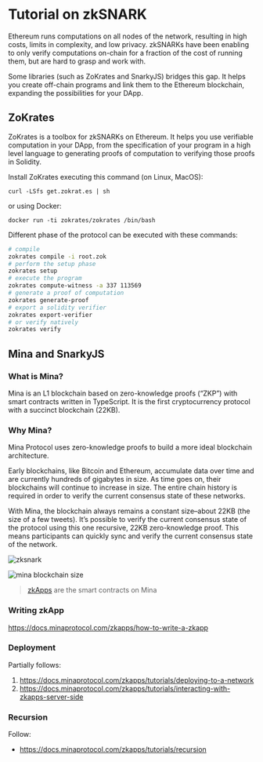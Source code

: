 # Tutorial on zkSNARK

Ethereum runs computations on all nodes of the network, resulting in high costs, limits in complexity, and low privacy. zkSNARKs have been enabling to only verify computations on-chain for a fraction of the cost of running them, but are hard to grasp and work with.

Some libraries (such as ZoKrates and SnarkyJS) bridges this gap. It helps you create off-chain programs and link them to the Ethereum blockchain, expanding the possibilities for your DApp.


## ZoKrates

ZoKrates is a toolbox for zkSNARKs on Ethereum. It helps you use verifiable computation in your DApp, from the specification of your program in a high level language to generating proofs of computation to verifying those proofs in Solidity.

Install ZoKrates executing this command (on Linux, MacOS):
```
curl -LSfs get.zokrat.es | sh
```

or using Docker:
```
docker run -ti zokrates/zokrates /bin/bash
```

Different phase of the protocol can be executed with these commands:
```bash
# compile
zokrates compile -i root.zok
# perform the setup phase
zokrates setup
# execute the program
zokrates compute-witness -a 337 113569
# generate a proof of computation
zokrates generate-proof
# export a solidity verifier
zokrates export-verifier
# or verify natively
zokrates verify
```

## Mina and SnarkyJS

### What is Mina?
Mina is an L1 blockchain based on zero-knowledge proofs (“ZKP”) with smart contracts written in TypeScript. It is the first cryptocurrency protocol with a succinct blockchain (22KB).

### Why Mina?
Mina Protocol uses zero-knowledge proofs to build a more ideal blockchain architecture.

Early blockchains, like Bitcoin and Ethereum, accumulate data over time and are currently hundreds of gigabytes in size. As time goes on, their blockchains will continue to increase in size. The entire chain history is required in order to verify the current consensus state of these networks.

With Mina, the blockchain always remains a constant size–about 22KB (the size of a few tweets). It’s possible to verify the current consensus state of the protocol using this one recursive, 22KB zero-knowledge proof. This means participants can quickly sync and verify the current consensus state of the network.

![zksnark](https://miro.medium.com/v2/resize:fit:1200/0*9-C_ktghnQRf696P)

![mina blockchain size](https://encrypted-tbn0.gstatic.com/images?q=tbn:ANd9GcROc4tz7a8Qw2hCFYgJn2tkVPRx46utRQ-K1qcYs-vRt3qyYMsKBnAT1pR_uEe-Zv127BA&usqp=CAU)


>[zkApps](https://docs.minaprotocol.com/zkapps/zkapps-for-ethereum-developers) are the smart contracts on Mina

### Writing zkApp

https://docs.minaprotocol.com/zkapps/how-to-write-a-zkapp 

### Deployment 
Partially follows:

1. https://docs.minaprotocol.com/zkapps/tutorials/deploying-to-a-network 
2. https://docs.minaprotocol.com/zkapps/tutorials/interacting-with-zkapps-server-side 

### Recursion
Follow:

* https://docs.minaprotocol.com/zkapps/tutorials/recursion 